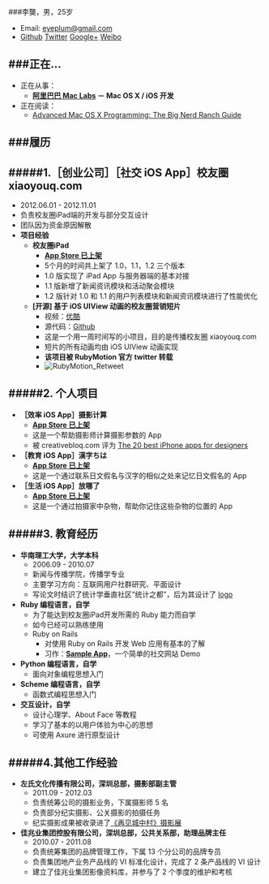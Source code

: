 ###李龑，男，25岁

* Email: eyeplum@gmail.com
* [Github](https://github.com/eyeplum)   [Twitter](https://twitter.com/eyeplum)   [Google+](https://plus.google.com/103284151248378359229/)   [Weibo](http://weibo.com/eyeplum)

###正在...
---
* 正在从事：
	* __[阿里巴巴 Mac Labs](http://labs.etao.com/) － Mac OS X / iOS 开发__
* 正在阅读：
	* [Advanced Mac OS X Programming: The Big Nerd Ranch Guide](http://www.amazon.com/Advanced-Mac-OS-Programming-ebook/dp/B005GWG0L0/ref=sr_1_1?ie=UTF8&qid=1368349917&sr=8-1&keywords=advanced+mac+os+x+programming)

###履历
---
#####1.［创业公司］［社交 iOS App］校友圈 xiaoyouq.com
---
* 2012.06.01 - 2012.11.01
* 负责校友圈iPad端的开发与部分交互设计
* 团队因为资金原因解散
* __项目经验__
	* __校友圈iPad__
		* [__App Store 已上架__](https://itunes.apple.com/app/xiao-you-quan-zui-zhuan-ye/id555303974?ls=1&mt=8)
		* 5个月的时间共上架了 1.0，1.1，1.2 三个版本
		* 1.0 版实现了 iPad App 与服务器端的基本对接
		* 1.1 版新增了新闻资讯模块和活动聚会模块
		* 1.2 版针对 1.0 和 1.1 的用户列表模块和新闻资讯模块进行了性能优化
	* __[开源] 基于 iOS UIView 动画的校友圈营销短片__
		* 视频：[优酷](http://v.youku.com/v_show/id_XNDY5MTA0NDA4.html)
		* 源代码：[Github](https://github.com/smartweb/Soulmate)
		* 这是一个用一周时间写的小项目，目的是传播校友圈 xiaoyouq.com
		* 短片的所有动画均由 iOS UIView 动画实现
		* __该项目被 RubyMotion 官方 twitter 转载__
		* ![RubyMotion_Retweet](https://raw.github.com/eyeplum/EYEResume/master/img/rubymotion_retweet.png "Rubymotion Retweet")


#####2. 个人项目
---
* __［效率 iOS App］摄影计算__
	* [__App Store 已上架__](https://itunes.apple.com/app/photocalculator/id517131450?ls=1&mt=8)
	* 这是一个帮助摄影师计算摄影参数的 App
	* 被 creativebloq.com 评为 [The 20 best iPhone apps for designers](http://www.creativebloq.com/design-tools/20-useful-iphone-apps-designers-812522?page=1)
* __［教育 iOS App］漢字ちは__
	* [__App Store 已上架__](https://itunes.apple.com/app/kanjichiwa/id575833563?ls=1&mt=8)
	* 这是一个通过联系日文假名与汉字的相似之处来记忆日文假名的 App
* __［生活 iOS App］放哪了__
	* [__App Store 已上架__](https://itunes.apple.com/app/fang-na-le/id576222282?ls=1&mt=8)
	* 这是一个通过拍摄家中杂物，帮助你记住这些杂物的位置的 App

#####3. 教育经历
---
* __华南理工大学，大学本科__
	* 2006.09 - 2010.07
	* 新闻与传播学院，传播学专业
	* 主要学习方向：互联网用户社群研究、平面设计
	* 写论文时结识了统计学垂直社区“统计之都”，后为其设计了 [logo](http://cos.name/)
* __Ruby 编程语言，自学__
	* 为了能达到校友圈iPad开发所需的 Ruby 能力而自学
	* 如今已经可以熟练使用
	* Ruby on Rails
		* 对使用 Ruby on Rails 开发 Web 应用有基本的了解
		* 习作：[__Sample App__](https://desolate-mesa-7796.herokuapp.com/)，一个简单的社交网站 Demo
* __Python 编程语言，自学__
	* 面向对象编程思想入门
* __Scheme 编程语言，自学__
	* 函数式编程思想入门
* __交互设计，自学__
	* 设计心理学、About Face 等教程
	* 学习了基本的以用户体验为中心的思想
	* 可使用 Axure 进行原型设计
	
#####4.其他工作经验
---
* __左氏文化传播有限公司，深圳总部，摄影部副主管__
	* 2011.09 - 2012.03
	* 负责统筹公司的摄影业务，下属摄影师 5 名
	* 负责部分纪实摄影、公关摄影的拍摄任务
	* 纪实摄影成果被收录进了[《再见城中村》摄影展](http://www.douban.com/event/17319068/)
* __佳兆业集团控股有限公司，深圳总部，公共关系部，助理品牌主任__
	* 2010.07 - 2011.08
	* 负责统筹集团的品牌管理工作，下属 13 个分公司的品牌专员
	* 负责集团地产业务产品线的 VI 标准化设计，完成了 2 条产品线的 VI 设计
	* 建立了佳兆业集团影像资料库，并参与了 2 个季度的维护和考核
